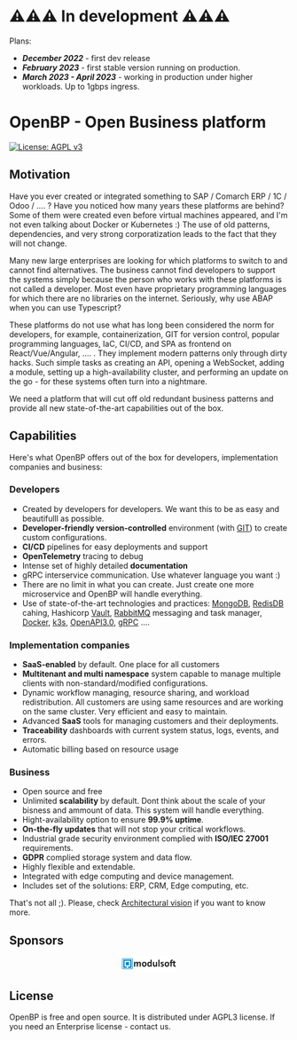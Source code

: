 # ⚠️⚠️⚠️ In development ⚠️⚠️⚠️

Plans:

- ***December 2022*** - first dev release
- ***February 2023*** - first stable version running on production. 
- ***March 2023 - April 2023*** - working in production under higher workloads. Up to 1gbps ingress.

# OpenBP - Open Business platform

[![License: AGPL v3](https://img.shields.io/badge/License-AGPL%20v3-blue.svg)](https://www.gnu.org/licenses/agpl-3.0)

## Motivation
Have you ever created or integrated something to SAP / Comarch ERP / 1C / Odoo / …. ? Have you noticed how many years these platforms are behind? Some of them were created even before virtual machines appeared, and I'm not even talking about Docker or Kubernetes :) The use of old patterns, dependencies, and very strong corporatization leads to the fact that they will not change.

Many new large enterprises are looking for which platforms to switch to and cannot find alternatives. The business cannot find developers to support the systems simply because the person who works with these platforms is not called a developer. Most even have proprietary programming languages ​​for which there are no libraries on the internet. Seriously, why use ABAP when you can use Typescript?

These platforms do not use what has long been considered the norm for developers, for example, containerization, GIT for version control, popular programming languages, IaC, CI/CD, and SPA as frontend on React/Vue/Angular, …. . They implement modern patterns only through dirty hacks. Such simple tasks as creating an API, opening a WebSocket, adding a module, setting up a high-availability cluster, and performing an update on the go - for these systems often turn into a nightmare.

We need a platform that will cut off old redundant business patterns and provide all new state-of-the-art capabilities out of the box.

## Capabilities
Here's what OpenBP offers out of the box for developers, implementation companies and business:

### Developers
- Created by developers for developers. We want this to be as easy and beautifulll as possible. 
- **Developer-friendly version-controlled** environment (with [GIT](https://git-scm.com/)) to create custom configurations.
- **CI/CD** pipelines for easy deployments and support
- **OpenTelemetry** tracing to debug
- Intense set of highly detailed **documentation**
- gRPC interservice communication. Use whatever language you want :)
- There are no limit in what you can create. Just create one more microservice and OpenBP will handle everything.
- Use of state-of-the-art technologies and practices: [MongoDB](https://www.mongodb.com/), [RedisDB](https://redis.io/) cahing, Hashicorp [Vault](https://www.vaultproject.io), [RabbitMQ](https://www.rabbitmq.com/) messaging and task manager, [Docker](https://www.docker.com/), [k3s](https://k3s.io/), [OpenAPI3.0](https://swagger.io/specification/), [gRPC](https://grpc.io/) ....

### Implementation companies
- **SaaS-enabled** by default. One place for all customers
- **Multitenant and multi namespace** system capable to manage multiple clients with non-standard/modified configurations.
- Dynamic workflow managing, resource sharing, and workload redistribution. All customers are using same resources and are working on the same cluster. Very efficient and easy to maintain.
- Advanced **SaaS** tools for managing customers and their deployments.
- **Traceability** dashboards with current system status, logs, events, and errors.
- Automatic billing based on resource usage

### Business
- Open source and free
- Unlimited **scalability** by default. Dont think about the scale of your bisness and ammount of data. This system will handle everything.
- Hight-availability option to ensure **99.9% uptime**.
- **On-the-fly updates** that will not stop your critical workflows.
- Industrial grade security environment complied with **ISO/IEC 27001** requirements.
- **GDPR** complied storage system and data flow.
- Highly flexible and extendable.
- Integrated with edge computing and device management.
- Includes set of the solutions: ERP, CRM, Edge computing, etc.

That's not all ;). Please, check [Architectural vision](./docs/architecture/architecture_vision.md) if you want to know more.

## Sponsors
<div align="center">
  <a href="https://modulsoft.pl/">
    <img src="./site/content/assets/images/sponsors/modulsoft.svg" width="20%" />
  </a>
</div>


## License
OpenBP is free and open source. It is distributed under AGPL3 license. If you need an Enterprise license - contact us.